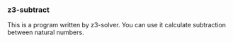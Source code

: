 ### z3-subtract

This is a program written by z3-solver. You can use it calculate subtraction between natural numbers.

